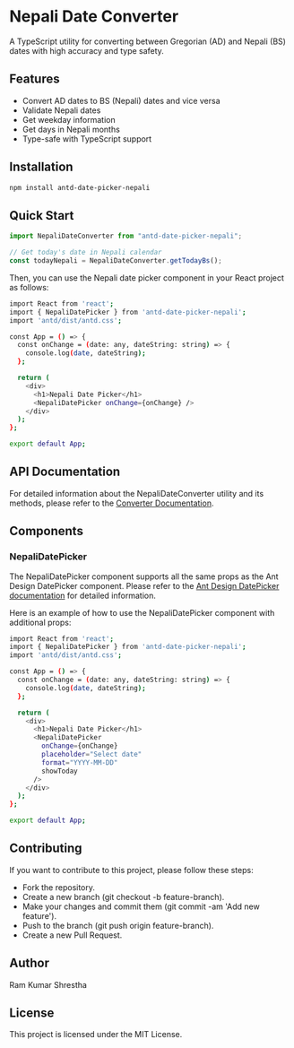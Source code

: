 # Nepali Date Converter

A TypeScript utility for converting between Gregorian (AD) and Nepali (BS) dates with high accuracy and type safety.

## Features

- Convert AD dates to BS (Nepali) dates and vice versa
- Validate Nepali dates
- Get weekday information
- Get days in Nepali months
- Type-safe with TypeScript support

## Installation

```bash
npm install antd-date-picker-nepali
```

## Quick Start

```typescript
import NepaliDateConverter from "antd-date-picker-nepali";

// Get today's date in Nepali calendar
const todayNepali = NepaliDateConverter.getTodayBs();
```

Then, you can use the Nepali date picker component in your React project as follows:

```bash
import React from 'react';
import { NepaliDatePicker } from 'antd-date-picker-nepali';
import 'antd/dist/antd.css';

const App = () => {
  const onChange = (date: any, dateString: string) => {
    console.log(date, dateString);
  };

  return (
    <div>
      <h1>Nepali Date Picker</h1>
      <NepaliDatePicker onChange={onChange} />
    </div>
  );
};

export default App;

```

## API Documentation

For detailed information about the NepaliDateConverter utility and its methods, please refer to the [Converter Documentation](./CONVERTER.md).

## Components

### NepaliDatePicker

The NepaliDatePicker component supports all the same props as the Ant Design DatePicker component. Please refer to the [Ant Design DatePicker documentation](https://ant.design/components/date-picker/) for detailed information.

Here is an example of how to use the NepaliDatePicker component with additional props:

```bash
import React from 'react';
import { NepaliDatePicker } from 'antd-date-picker-nepali';
import 'antd/dist/antd.css';

const App = () => {
  const onChange = (date: any, dateString: string) => {
    console.log(date, dateString);
  };

  return (
    <div>
      <h1>Nepali Date Picker</h1>
      <NepaliDatePicker
        onChange={onChange}
        placeholder="Select date"
        format="YYYY-MM-DD"
        showToday
      />
    </div>
  );
};

export default App;

```

## Contributing

If you want to contribute to this project, please follow these steps:

- Fork the repository.
- Create a new branch (git checkout -b feature-branch).
- Make your changes and commit them (git commit -am 'Add new feature').
- Push to the branch (git push origin feature-branch).
- Create a new Pull Request.

## Author

Ram Kumar Shrestha

## License

This project is licensed under the MIT License.
